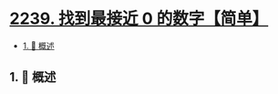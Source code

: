 # [2239. 找到最接近 0 的数字【简单】](https://github.com/Tdahuyou/TNotes.leetcode/tree/main/notes/2239.%20%E6%89%BE%E5%88%B0%E6%9C%80%E6%8E%A5%E8%BF%91%200%20%E7%9A%84%E6%95%B0%E5%AD%97%E3%80%90%E7%AE%80%E5%8D%95%E3%80%91)

<!-- region:toc -->

- [1. 📝 概述](#1--概述)

<!-- endregion:toc -->

## 1. 📝 概述
